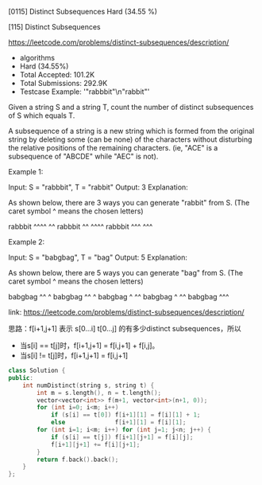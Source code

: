 [0115] Distinct Subsequences                                        Hard   (34.55 %)

<!--front-->	
[115] Distinct Subsequences  

https://leetcode.com/problems/distinct-subsequences/description/

* algorithms
* Hard (34.55%)
* Total Accepted:    101.2K
* Total Submissions: 292.9K
* Testcase Example:  '"rabbbit"\n"rabbit"'

Given a string S and a string T, count the number of distinct subsequences of S which equals T.

A subsequence of a string is a new string which is formed from the original string by deleting some (can be none) of the characters without disturbing the relative positions of the remaining characters. (ie, "ACE" is a subsequence of "ABCDE" while "AEC" is not).

Example 1:


Input: S = "rabbbit", T = "rabbit"
Output: 3
Explanation:

As shown below, there are 3 ways you can generate "rabbit" from S.
(The caret symbol ^ means the chosen letters)

rabbbit
^^^^ ^^
rabbbit
^^ ^^^^
rabbbit
^^^ ^^^


Example 2:


Input: S = "babgbag", T = "bag"
Output: 5
Explanation:

As shown below, there are 5 ways you can generate "bag" from S.
(The caret symbol ^ means the chosen letters)

babgbag
^^ ^
babgbag
^^    ^
babgbag
^    ^^
babgbag
  ^  ^^
babgbag
    ^^^







<!--back-->

link: https://leetcode.com/problems/distinct-subsequences/description/

思路：f[i+1,j+1] 表示 s[0...i] t[0...j] 的有多少distinct subsequences，所以
 * 当s[i] == t[j]时，f[i+1,j+1] = f[i,j+1] + f[i,j]。
 * 当s[i] != t[j]时，f[i+1,j+1] = f[i,j+1]

```cpp
class Solution {
public:
    int numDistinct(string s, string t) {
        int m = s.length(), n = t.length();
        vector<vector<int>> f(m+1, vector<int>(n+1, 0));
        for (int i=0; i<m; i++) 
            if (s[i] == t[0]) f[i+1][1] = f[i][1] + 1; 
            else              f[i+1][1] = f[i][1];
        for (int i=1; i<m; i++) for (int j=1; j<n; j++) {
            if (s[i] == t[j]) f[i+1][j+1] = f[i][j];
            f[i+1][j+1] += f[i][j+1];
        }
        return f.back().back();
    }
};
```



